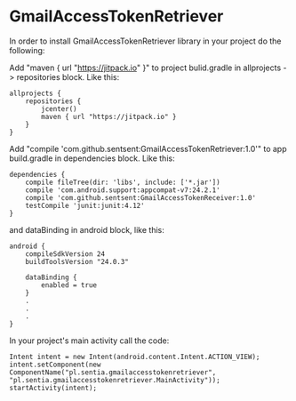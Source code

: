 # GmailAccessTokenRetriever
In order to install GmailAccessTokenRetriever library in your project do the following:

Add "maven { url "https://jitpack.io" }" to project bulid.gradle in allprojects -> repositories block.
Like this:
```
allprojects {
    repositories {
        jcenter()
        maven { url "https://jitpack.io" }
    }
}
```


Add "compile 'com.github.sentsent:GmailAccessTokenRetriever:1.0'" to app build.gradle in dependencies block.
Like this:
```
dependencies {
    compile fileTree(dir: 'libs', include: ['*.jar'])
    compile 'com.android.support:appcompat-v7:24.2.1'
    compile 'com.github.sentsent:GmailAccessTokenReceiver:1.0'
    testCompile 'junit:junit:4.12'
}
```

and dataBinding in android block, like this:
```
android {
    compileSdkVersion 24
    buildToolsVersion "24.0.3"

    dataBinding {
        enabled = true
    }
    .
    .
    .
}
```

In your project's main activity call the code:
```
Intent intent = new Intent(android.content.Intent.ACTION_VIEW);
intent.setComponent(new ComponentName("pl.sentia.gmailaccesstokenretriever", "pl.sentia.gmailaccesstokenretriever.MainActivity"));
startActivity(intent);
```
